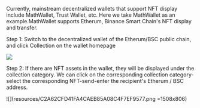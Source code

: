 Currently, mainstream decentralized wallets that support NFT display include MathWallet, Trust Wallet, etc. Here we take MathWallet as an example.MathWallet supports Etherum, Binance Smart Chain's NFT display and transfer.

Step 1: Switch to the decentralized wallet of the Etherum/BSC public chain, and click Collection on the wallet homepage

![](resources/67B5717BA623C489B1875E5C77E30136.png)

Step 2: If there are NFT assets in the wallet, they will be displayed under the collection category. We can click on the corresponding collection category-select the corresponding NFT-send-enter the recipient's Etherum / BSC address.

![](resources/C2A62CFD41FA4CAEB85A08C4F7EF9577.png =1508x806)